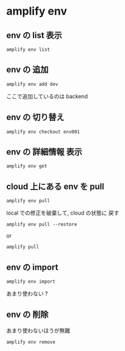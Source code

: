 
# amplify env


## env の list 表示

```
amplify env list
```


## env の 追加

```
amplify env add dev
```

ここで追加しているのは backend


## env の 切り替え

```
amplify env checkout env001
```


## env の 詳細情報 表示

```
amplify env get
```


## cloud 上にある env を pull

```
amplify env pull
```

local での修正を破棄して, cloud の状態に 戻す

```
amplify env pull --restore
```

or

```
amplify pull
```


## env の import

```
amplify env import
```

あまり使わない ?


## env の 削除

あまり使わないほうが無難

```
amplify env remove
```



